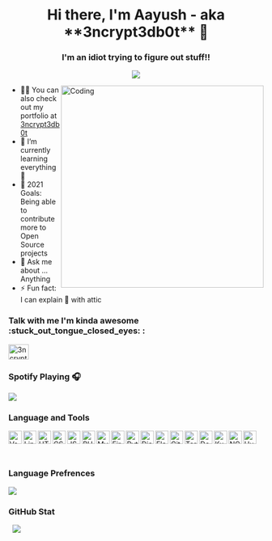 <h1 align="center">Hi there, I'm Aayush - aka **3ncrypt3db0t** 👋 </h1>
<h3 align="center">I'm an idiot trying to figure out stuff!!</h3>

<p align="center"> 
  <img src="https://komarev.com/ghpvc/?username=3ncrypt3db0t&label=Profile%20views&color=129e00&style=plastic"> 
</p>
<img align="right" alt="Coding" width="400" src="https://cdn.dribbble.com/users/2646423/screenshots/5507196/computer.gif">

- 👨‍💻 You can also check out my portfolio at [3ncrypt3db0t](https://3ncrypt3db0t.github.io/)
- 🌱 I’m currently learning everything 🤣
- 🥅 2021 Goals: Being able to contribute more to Open Source projects
- 💬 Ask me about ... Anything
- ⚡ Fun fact: I can explain 🎨 with attic 

<h3 align="left">Talk with me I'm kinda awesome :stuck_out_tongue_closed_eyes: :</h3>
<p align="left">
<a href="https://t.me/ID10TIRL" target="blank"><img align="center" src="https://cutt.ly/oxXpN8a" alt="3ncrypt3db0t" height="30" width="40" /></a>
</p>

### Spotify Playing 🎧
<p align="left">
  <img src="https://now-playing-codestackr.vercel.app/api/spotify-playing">
</p>

### Language and Tools

<img align="left" alt="VsCode" width="26px" src="https://kutt.it/QeLoxz" href="" />
<img align="left" alt="Linux" width="26px" src="https://cutt.ly/axXiSvA" href="" />
<img align="left" alt="HTML" width="26px" src="https://cutt.ly/gxZK0xn" href="" />
<img align="left" alt="CSS" width="26px" src="https://cutt.ly/gxZK4uO" href="" />
<img align="left" alt="JS" width="26px" src="https://cutt.ly/ZxXyOXD" href="" />
<img align="left" alt="PHP" width="26px" src="https://cutt.ly/9xXYLIB" href="" />
<img align="left" alt="MySQL" width="26px" src="https://cutt.ly/yxZLSlx" href="" />
<img align="left" alt="Firebase" width="26px" src="https://cutt.ly/qxXwfa7" href="" />
<img align="left" alt="Python" width="26px" src="https://cutt.ly/nxZLKFZ" href="" />
<img align="left" alt="Django" width="26px" src="https://cutt.ly/WxXqBWa" href="" />
<img align="left" alt="Flask" width="26px" src="https://cutt.ly/kxXTrqu" href="" />
<img align="left" alt="Git" width="26px" src="https://cutt.ly/WxXyoqA" href="" />
<img align="left" alt="Terminal" width="26px" src="https://cutt.ly/JxXRYC8" href="" />
<img align="left" alt="Docker" width="26px" src="https://cutt.ly/9xXwTnU" href="" />
<img align="left" alt="Kubernetes" width="26px" src="https://cutt.ly/oxXwMM8" href="" />
<img align="left" alt="NGNIX" width="26px" src="https://cutt.ly/BxXrv3e" href="" />
<img align="left" alt="Hugo" width="26px" src="https://cutt.ly/9xXyxcl" href="" />
<br/>
<br/>
<br/>


### Language Prefrences
<p align="left">
  <img src="https://github-readme-stats.vercel.app/api/top-langs?username=3ncrypt3db0t&show_icons=true&locale=en&layout=compact">
</p>

### GitHub Stat
<p align="left">&nbsp;
  <img src="https://github-readme-stats.vercel.app/api?username=3ncrypt3db0t&show_icons=true&locale=en">
</p>


